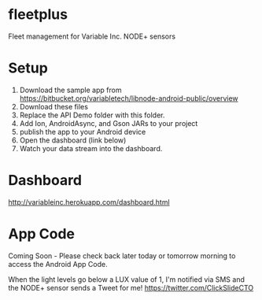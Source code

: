 fleetplus
=========
Fleet management for Variable Inc. NODE+ sensors

Setup
=====
1. Download the sample app from https://bitbucket.org/variabletech/libnode-android-public/overview
2. Download these files
3. Replace the API Demo folder with this folder.
4. Add Ion, AndroidAsync, and Gson JARs to your project
5. publish the app to your Android device
6. Open the dashboard (link below)
7. Watch your data stream into the dashboard.

Dashboard
=========
http://variableinc.herokuapp.com/dashboard.html

App Code
========
Coming Soon - Please check back later today or tomorrow morning to access the Android App Code.

When the light levels go below a LUX value of 1, I'm notified via SMS and the NODE+ sensor sends a Tweet for me!
https://twitter.com/ClickSlideCTO
